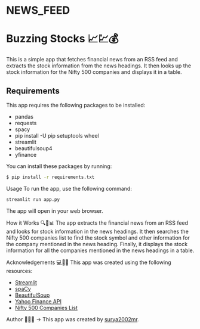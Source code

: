 # NEWS_FEED
# Buzzing Stocks 📈💹💰

This is a simple app that fetches financial news from an RSS feed and extracts the stock information from the news headings. It then looks up the stock information for the Nifty 500 companies and displays it in a table.

## Requirements

This app requires the following packages to be installed:

- pandas
- requests
- spacy
- pip install -U pip setuptools wheel
- streamlit
- beautifulsoup4
- yfinance

You can install these packages by running:

```bash
$ pip install -r requirements.txt

```
Usage
To run the app, use the following command:
``` bash
streamlit run app.py
```
The app will open in your web browser.

>>>>>>>>
How it Works 🔍📰📊
The app extracts the financial news from an RSS feed and looks for stock information in the news headings. It then searches the Nifty 500 companies list to find the stock symbol and other information for the company mentioned in the news heading. Finally, it displays the stock information for all the companies mentioned in the news headings in a table.

Acknowledgements 💻🌟🎉
This app was created using the following resources:

- [Streamlit](https://streamlit.io/)
- [spaCy](https://streamlit.io/)
- [BeautifulSoup](https://www.crummy.com/software/BeautifulSoup/bs4/doc/)
- [Yahoo Finance API](https://finance.yahoo.com/)
- [Nifty 500 Companies List](https://www1.nseindia.com/content/indices/ind_nifty500list.csv) <br>

Author  📌👨‍💻
-> This app was created by [surya2002mr](https://github.com/suryamr2002).

